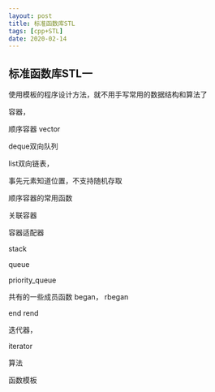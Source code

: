 ```yaml
---
layout: post
title: 标准函数库STL
tags: [cpp+STL]
date: 2020-02-14
--- 
```


## 标准函数库STL一

使用模板的程序设计方法，就不用手写常用的数据结构和算法了

容器，

顺序容器
vector

deque双向队列

list双向链表，

事先元素知道位置，不支持随机存取

顺序容器的常用函数

关联容器

容器适配器

stack

queue

priority_queue

共有的一些成员函数
began，
rbegan

end
rend



迭代器，

iterator


算法

函数模板




